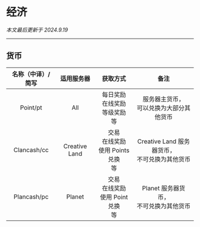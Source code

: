 # 经济

*本文最后更新于 2024.9.19*

----------


## 货币



|   名称（中译）/简写  |  适用服务器  |  获取方式   |   备注  |
| :-: | :-: | :-: | :-: |
| Point/pt  |   All  |  每日奖励<br>在线奖励<br>等级奖励<br>等  |  服务器主货币，<br>可以兑换为大部分其他货币   |
|  Clancash/cc   |   Creative Land   |    交易<br>在线奖励<br>使用 Points 兑换<br>等    |  Creative Land 服务器货币，<br>不可兑换为其他货币   |
|  Plancash/pc   |  Planet |    交易<br>在线奖励<br>使用 Point 兑换<br>等   |  Planet 服务器货币，<br>不可兑换为其他货币   |
